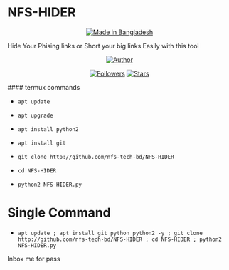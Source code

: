 # NFS-HIDER
<p><center><a href="#"><img title="Made in Bangladesh" src="https://img.shields.io/badge/MADE%20IN-BANGLADESH-green?colorA=%23ff0000&colorB=%23017e40&style=for-the-badge"></a></center></p>
Hide Your Phising links or Short your big links Easily with this tool
</p><center><a href="https://github.com/nfs-tech-bd"><img title="Author" src="https://img.shields.io/badge/Author-NFS--TECH--BD-red.svg?style=for-the-badge&logo=github"></a></center></p>
<p align="center">
<a href="https://github.com/nfs-tech-bd/followers"><img title="Followers" src="https://img.shields.io/github/followers/nfs-tech-bd?color=blue&style=flat-square"></a>
<a href="https://github.com/nfs-tech-bd/NFS-HIDER/stargazers/"><img title="Stars" src="https://img.shields.io/github/stars/nfs-tech-bd/NFS-HIDER?color=red&style=flat-square"></a>
</p>
#### termux commands

* `apt update`

* `apt upgrade`

* `apt install python2`

* `apt install git`

* `git clone http://github.com/nfs-tech-bd/NFS-HIDER`

* `cd NFS-HIDER`

* `python2 NFS-HIDER.py`

# Single Command

* `apt update ; apt install git python python2 -y ; git clone http://github.com/nfs-tech-bd/NFS-HIDER ; cd NFS-HIDER ; python2 NFS-HIDER.py`

Inbox me for pass
